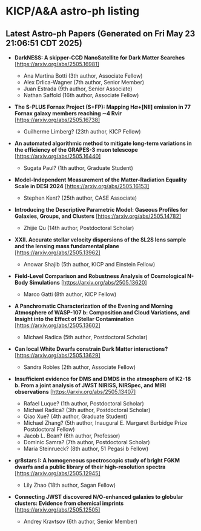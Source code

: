 # KICP/A&A astro-ph listing

## Latest Astro-ph Papers (Generated on Fri May 23 21:06:51 CDT 2025)

- **DarkNESS: A skipper-CCD NanoSatellite for Dark Matter Searches**
[https://arxiv.org/abs/2505.16981]
  + Ana Martina Botti (3th author, Associate Fellow)
  + Alex Drlica-Wagner (7th author, Senior Member)
  + Juan  Estrada (9th author, Senior Associate)
  + Nathan Saffold (16th author, Associate Fellow)

- **The S-PLUS Fornax Project (S+FP): Mapping H$α$+[NII] emission in 77 Fornax galaxy members reaching $\sim$4 Rvir**
[https://arxiv.org/abs/2505.16738]
  + Guilherme Limberg? (23th author, KICP Fellow)

- **An automated algorithmic method to mitigate long-term variations in the efficiency of the GRAPES-3 muon telescope**
[https://arxiv.org/abs/2505.16440]
  + Sugata Paul? (1th author, Graduate Student)

- **Model-Independent Measurement of the Matter-Radiation Equality Scale in DESI 2024**
[https://arxiv.org/abs/2505.16153]
  + Stephen Kent? (25th author, CASE Associate)

- **Introducing the Descriptive Parametric Model: Gaseous Profiles for Galaxies, Groups, and Clusters**
[https://arxiv.org/abs/2505.14782]
  + Zhijie Qu (14th author, Postdoctoral Scholar)

- **XXII. Accurate stellar velocity dispersions of the SL2S lens sample and the lensing mass fundamental plane**
[https://arxiv.org/abs/2505.13962]
  + Anowar Shajib (5th author, KICP and Einstein Fellow)

- **Field-Level Comparison and Robustness Analysis of Cosmological N-Body Simulations**
[https://arxiv.org/abs/2505.13620]
  + Marco Gatti (8th author, KICP Fellow)

- **A Panchromatic Characterization of the Evening and Morning Atmosphere of WASP-107 b: Composition and Cloud Variations, and Insight into the Effect of Stellar Contamination**
[https://arxiv.org/abs/2505.13602]
  + Michael Radica (5th author, Postdoctoral Scholar)

- **Can local White Dwarfs constrain Dark Matter interactions?**
[https://arxiv.org/abs/2505.13629]
  + Sandra Robles (2th author, Associate Fellow)

- **Insufficient evidence for DMS and DMDS in the atmosphere of K2-18 b. From a joint analysis of JWST NIRISS, NIRSpec, and MIRI observations**
[https://arxiv.org/abs/2505.13407]
  + Rafael Luque? (1th author, Postdoctoral Scholar)
  + Michael Radica? (3th author, Postdoctoral Scholar)
  + Qiao Xue? (4th author, Graduate Student)
  + Michael Zhang? (5th author, Inaugural E. Margaret Burbidge Prize Postdoctoral Fellow)
  + Jacob L. Bean? (6th author, Professor)
  + Dominic Samra? (7th author, Postdoctoral Scholar)
  + Maria Steinrueck? (8th author, 51 Pegasi b Fellow)

- **gr8stars I: A homogeneous spectroscopic study of bright FGKM dwarfs and a public library of their high-resolution spectra**
[https://arxiv.org/abs/2505.12945]
  + Lily Zhao (18th author, Sagan Fellow)

- **Connecting JWST discovered N/O-enhanced galaxies to globular clusters: Evidence from chemical imprints**
[https://arxiv.org/abs/2505.12505]
  + Andrey Kravtsov (6th author, Senior Member)

